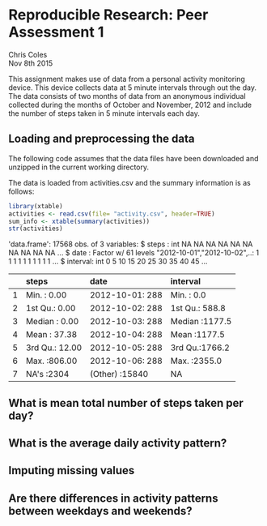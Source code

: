 # Reproducible Research: Peer Assessment 1
Chris Coles  
Nov 8th 2015  

This assignment makes use of data from a personal activity monitoring
device. This device collects data at 5 minute intervals through out the
day. The data consists of two months of data from an anonymous
individual collected during the months of October and November, 2012
and include the number of steps taken in 5 minute intervals each day.

## Loading and preprocessing the data
The following code assumes that the data files have been downloaded and unzipped in the current working directory.

The data is loaded from activities.csv and the summary information is as follows:


```r
library(xtable)
activities <- read.csv(file= "activity.csv", header=TRUE)
sum_info <- xtable(summary(activities))
str(activities)
```

'data.frame':	17568 obs. of  3 variables:
 $ steps   : int  NA NA NA NA NA NA NA NA NA NA ...
 $ date    : Factor w/ 61 levels "2012-10-01","2012-10-02",..: 1 1 1 1 1 1 1 1 1 1 ...
 $ interval: int  0 5 10 15 20 25 30 35 40 45 ...

<table>
 <thead>
  <tr>
   <th style="text-align:left;">   </th>
   <th style="text-align:left;">     steps </th>
   <th style="text-align:left;">         date </th>
   <th style="text-align:left;">    interval </th>
  </tr>
 </thead>
<tbody>
  <tr>
   <td style="text-align:left;"> 1 </td>
   <td style="text-align:left;"> Min.   :  0.00 </td>
   <td style="text-align:left;"> 2012-10-01:  288 </td>
   <td style="text-align:left;"> Min.   :   0.0 </td>
  </tr>
  <tr>
   <td style="text-align:left;"> 2 </td>
   <td style="text-align:left;"> 1st Qu.:  0.00 </td>
   <td style="text-align:left;"> 2012-10-02:  288 </td>
   <td style="text-align:left;"> 1st Qu.: 588.8 </td>
  </tr>
  <tr>
   <td style="text-align:left;"> 3 </td>
   <td style="text-align:left;"> Median :  0.00 </td>
   <td style="text-align:left;"> 2012-10-03:  288 </td>
   <td style="text-align:left;"> Median :1177.5 </td>
  </tr>
  <tr>
   <td style="text-align:left;"> 4 </td>
   <td style="text-align:left;"> Mean   : 37.38 </td>
   <td style="text-align:left;"> 2012-10-04:  288 </td>
   <td style="text-align:left;"> Mean   :1177.5 </td>
  </tr>
  <tr>
   <td style="text-align:left;"> 5 </td>
   <td style="text-align:left;"> 3rd Qu.: 12.00 </td>
   <td style="text-align:left;"> 2012-10-05:  288 </td>
   <td style="text-align:left;"> 3rd Qu.:1766.2 </td>
  </tr>
  <tr>
   <td style="text-align:left;"> 6 </td>
   <td style="text-align:left;"> Max.   :806.00 </td>
   <td style="text-align:left;"> 2012-10-06:  288 </td>
   <td style="text-align:left;"> Max.   :2355.0 </td>
  </tr>
  <tr>
   <td style="text-align:left;"> 7 </td>
   <td style="text-align:left;"> NA's   :2304 </td>
   <td style="text-align:left;"> (Other)   :15840 </td>
   <td style="text-align:left;"> NA </td>
  </tr>
</tbody>
</table>

## What is mean total number of steps taken per day?



## What is the average daily activity pattern?



## Imputing missing values



## Are there differences in activity patterns between weekdays and weekends?
